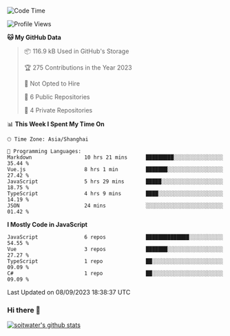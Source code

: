 <!--START_SECTION:waka-->
![Code Time](http://img.shields.io/badge/Code%20Time-2%2C503%20hrs%2043%20mins-blue)

![Profile Views](http://img.shields.io/badge/Profile%20Views-0-blue)

**🐱 My GitHub Data** 

> 📦 116.9 kB Used in GitHub's Storage 
 > 
> 🏆 275 Contributions in the Year 2023
 > 
> 🚫 Not Opted to Hire
 > 
> 📜 6 Public Repositories 
 > 
> 🔑 4 Private Repositories 
 > 
📊 **This Week I Spent My Time On** 

```text
🕑︎ Time Zone: Asia/Shanghai

💬 Programming Languages: 
Markdown                 10 hrs 21 mins      █████████░░░░░░░░░░░░░░░░   35.44 % 
Vue.js                   8 hrs 1 min         ███████░░░░░░░░░░░░░░░░░░   27.42 % 
JavaScript               5 hrs 29 mins       █████░░░░░░░░░░░░░░░░░░░░   18.75 % 
TypeScript               4 hrs 9 mins        ████░░░░░░░░░░░░░░░░░░░░░   14.19 % 
JSON                     24 mins             ░░░░░░░░░░░░░░░░░░░░░░░░░   01.42 % 
```

**I Mostly Code in JavaScript** 

```text
JavaScript               6 repos             ██████████████░░░░░░░░░░░   54.55 % 
Vue                      3 repos             ███████░░░░░░░░░░░░░░░░░░   27.27 % 
TypeScript               1 repo              ██░░░░░░░░░░░░░░░░░░░░░░░   09.09 % 
C#                       1 repo              ██░░░░░░░░░░░░░░░░░░░░░░░   09.09 % 
```




 Last Updated on 08/09/2023 18:38:37 UTC
<!--END_SECTION:waka-->

### Hi there 👋
[![soitwater's github stats](https://github-readme-stats.vercel.app/api?username=soitwater)](https://github.com/soitwater/github-readme-stats)

